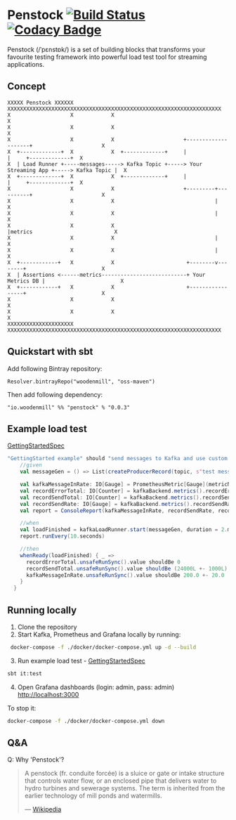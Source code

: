 # Penstock [![Build Status](https://travis-ci.com/woodenmill/penstock.svg?branch=master)](https://travis-ci.com/woodenmill/penstock) [![Codacy Badge](https://api.codacy.com/project/badge/Grade/d80fdff9f48e456c88845dce16a594e6)](https://www.codacy.com/project/wojda/penstock/dashboard?utm_source=github.com&amp;utm_medium=referral&amp;utm_content=woodenmill/penstock&amp;utm_campaign=Badge_Grade_Dashboard)

Penstock (/ˈpɛnstɒk/) is a set of building blocks that transforms your favourite testing framework into powerful load test tool for streaming applications.

## Concept

```
XXXXX Penstock XXXXXX            XXXXXXXXXXXXXXXXXXXXXXXXXXXXXXXXXXXXXXXXXXXXXXXXXXXXXXXXXXXXXXXXXXXX
X                   X            X                                                                  X
X                   X            X                                                                  X
X                   X            X                      +--------------------+                      X
X  +-------------+  X            X  +-------------+     |                    |     +-------------+  X
X  | Load Runner +-----messages-----> Kafka Topic +-----> Your Streaming App +-----> Kafka Topic |  X
X  +-------------+  X            X  +-------------+     |                    |     +-------------+  X
X                   X            X                      +---------+----------+                      X
X                   X            X                                |                                 X
X                   X            X                                |                                 X
X                   X            X                                |metrics                          X
X                   X            X                                |                                 X
X                   X            X                                |                                 X
X  +------------+   X            X                       +--------v--------+                        X
X  | Assertions <------metrics---------------------------+ Your Metrics DB |                        X
X  +------------+   X            X                       +-----------------+                        X
X                   X            X                                                                  X
X                   X            X                                                                  X
XXXXXXXXXXXXXXXXXXXXX            XXXXXXXXXXXXXXXXXXXXXXXXXXXXXXXXXXXXXXXXXXXXXXXXXXXXXXXXXXXXXXXXXXXX

```

## Quickstart with sbt

Add following Bintray repository:
```
Resolver.bintrayRepo("woodenmill", "oss-maven")
```

Then add following dependency:
```
"io.woodenmill" %% "penstock" % "0.0.3"
```
## Example load test
[GettingStartedSpec](./src/it/scala/io/woodenmill/penstock/examples/GettingStartedSpec.scala)
```scala
"GettingStarted example" should "send messages to Kafka and use custom Prometheus metric to verify behaviour" in {
    //given
    val messageGen = () => List(createProducerRecord(topic, s"test message, ID: ${UUID.randomUUID()}"))

    val kafkaMessageInRate: IO[Gauge] = PrometheusMetric[Gauge](metricName = "kafka-messages-in-rate", query = q)
    val recordErrorTotal: IO[Counter] = kafkaBackend.metrics().recordErrorTotal
    val recordSendTotal: IO[Counter] = kafkaBackend.metrics().recordSendTotal
    val recordSendRate: IO[Gauge] = kafkaBackend.metrics().recordSendRate
    val report = ConsoleReport(kafkaMessageInRate, recordSendRate, recordSendTotal, recordErrorTotal)

    //when
    val loadFinished = kafkaLoadRunner.start(messageGen, duration = 2.minutes, throughput = 200)
    report.runEvery(10.seconds)

    //then
    whenReady(loadFinished) { _ =>
      recordErrorTotal.unsafeRunSync().value shouldBe 0
      recordSendTotal.unsafeRunSync().value shouldBe (24000L +- 1000L)
      kafkaMessageInRate.unsafeRunSync().value shouldBe 200.0 +- 20.0
    }
  }
```

## Running locally
1. Clone the repository
2. Start Kafka, Prometheus and Grafana locally by running:
```bash
 docker-compose -f ./docker/docker-compose.yml up -d --build
```
3. Run example load test - [GettingStartedSpec](./src/it/scala/io/woodenmill/penstock/examples/GettingStartedSpec.scala)
```bash
sbt it:test
```
4. Open Grafana dashboards (login: admin, pass: admin) [http://localhost:3000](http://localhost:3000)

To stop it:
```bash
docker-compose -f ./docker/docker-compose.yml down
```

## Q&A
Q: Why 'Penstock'?
> A penstock (fr. conduite forcée) is a sluice or gate or intake structure that controls water flow, or an enclosed pipe that delivers water to hydro turbines and sewerage systems. The term is inherited from the earlier technology of mill ponds and watermills.
>
> &mdash; [Wikipedia](https://en.wikipedia.org/wiki/Penstock)
